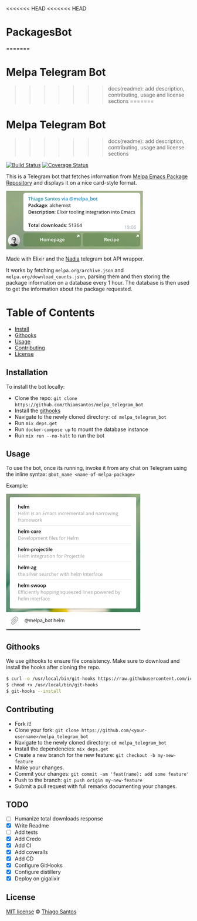 <<<<<<< HEAD
<<<<<<< HEAD
# PackagesBot
=======
# Melpa Telegram Bot
>>>>>>> docs(readme): add description, contributing, usage and license sections
=======
# Melpa Telegram Bot
>>>>>>> docs(readme): add description, contributing, usage and license sections

[![Build Status](https://travis-ci.com/thiamsantos/melpa_telegram_bot.svg?branch=master)](https://travis-ci.com/thiamsantos/melpa_telegram_bot)
[![Coverage Status](https://coveralls.io/repos/github/thiamsantos/melpa_telegram_bot/badge.svg?branch=master)](https://coveralls.io/github/thiamsantos/melpa_telegram_bot?branch=master)

This is a Telegram bot that fetches information from [Melpa Emacs Package Repository](melpa.org) and displays it on a nice card-style format.

![info box screenshot](bot-screenshot.png "Package info screenshot")

Made with Elixir and the [Nadia](https://github.com/zhyu/nadia) telegram bot API wrapper.

It works by fetching `melpa.org/archive.json` and `melpa.org/download_counts.json`, parsing them and then storing the package information on a database every 1 hour. The database is then used to get the information about the package requested.

# Table of Contents

-   [Install](#install)
-   [Githooks](#githooks)
-   [Usage](#usage)
-   [Contributing](#contributing)
-   [License](#license)


## Installation

To install the bot locally:

- Clone the repo: `git clone https://github.com/thiamsantos/melpa_telegram_bot`
- Install the [githooks](#githooks)
- Navigate to the newly cloned directory: `cd melpa_telegram_bot`
- Run `mix deps.get`
- Run `docker-compose up` to mount the database instance
- Run `mix run --no-halt` to run the bot

## Usage

To use the bot, once its running, invoke it from any chat on Telegram using the inline syntax:
`@bot_name <name-of-melpa-package>`

Example:

![info box screenshot](bot-usage-example.png "Package info screenshot")

## Githooks

We use githooks to ensure file consistency. Make sure to download and install the hooks after cloning the repo.

```sh
$ curl -o /usr/local/bin/git-hooks https://raw.githubusercontent.com/icefox/git-hooks/master/git-hooks
$ chmod +x /usr/local/bin/git-hooks
$ git-hooks --install
```

## Contributing

- Fork it!
- Clone your fork: `git clone https://github.com/<your-username>/melpa_telegram_bot`
- Navigate to the newly cloned directory: `cd melpa_telegram_bot`
- Install the dependencies: `mix deps.get`
- Create a new branch for the new feature: `git checkout -b my-new-feature`
- Make your changes.
- Commit your changes: `git commit -am 'feat(name): add some feature'`
- Push to the branch: `git push origin my-new-feature`
- Submit a pull request with full remarks documenting your changes.

## TODO

- [ ] Humanize total downloads response
- [x] Write Readme
- [ ] Add tests
- [x] Add Credo
- [x] Add CI
- [x] Add coveralls
- [x] Add CD
- [x] Configure GitHooks
- [x] Configure distillery
- [x] Deploy on gigalixir

## License

[MIT license](LICENSE) &copy; [Thiago Santos](https://github.com/thiamsantos)




